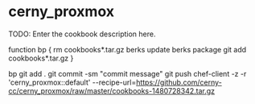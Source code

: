 # cerny_proxmox

TODO: Enter the cookbook description here.

function bp {
    rm cookbooks*.tar.gz
    berks update
    berks package
    git add cookbooks*.tar.gz
}

bp
git add .
git commit -sm "commit message"
git push
chef-client -z -r 'cerny_proxmox::default' --recipe-url=https://github.com/cerny-cc/cerny_proxmox/raw/master/cookbooks-1480728342.tar.gz
